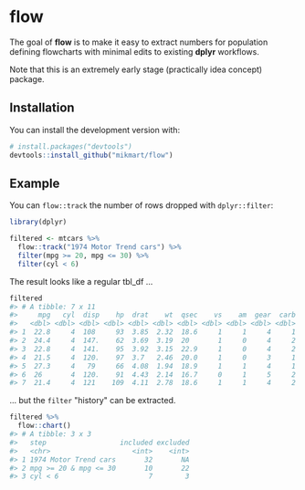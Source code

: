 
<!-- README.md is generated from README.Rmd. Please edit that file -->
flow
====

The goal of **flow** is to make it easy to extract numbers for population defining flowcharts with minimal edits to existing **dplyr** workflows.

Note that this is an extremely early stage (practically idea concept) package.

Installation
------------

You can install the development version with:

``` r
# install.packages("devtools")
devtools::install_github("mikmart/flow")
```

Example
-------

You can `flow::track` the number of rows dropped with `dplyr::filter`:

``` r
library(dplyr)

filtered <- mtcars %>%
  flow::track("1974 Motor Trend cars") %>%
  filter(mpg >= 20, mpg <= 30) %>%
  filter(cyl < 6)
```

The result looks like a regular tbl\_df ...

``` r
filtered
#> # A tibble: 7 x 11
#>     mpg   cyl  disp    hp  drat    wt  qsec    vs    am  gear  carb
#>   <dbl> <dbl> <dbl> <dbl> <dbl> <dbl> <dbl> <dbl> <dbl> <dbl> <dbl>
#> 1  22.8     4  108     93  3.85  2.32  18.6     1     1     4     1
#> 2  24.4     4  147.    62  3.69  3.19  20       1     0     4     2
#> 3  22.8     4  141.    95  3.92  3.15  22.9     1     0     4     2
#> 4  21.5     4  120.    97  3.7   2.46  20.0     1     0     3     1
#> 5  27.3     4   79     66  4.08  1.94  18.9     1     1     4     1
#> 6  26       4  120.    91  4.43  2.14  16.7     0     1     5     2
#> 7  21.4     4  121    109  4.11  2.78  18.6     1     1     4     2
```

... but the `filter` "history" can be extracted.

``` r
filtered %>% 
  flow::chart()
#> # A tibble: 3 x 3
#>   step                  included excluded
#>   <chr>                    <int>    <int>
#> 1 1974 Motor Trend cars       32       NA
#> 2 mpg >= 20 & mpg <= 30       10       22
#> 3 cyl < 6                      7        3
```
